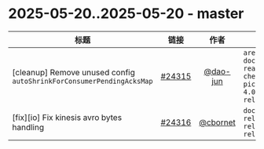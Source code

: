 # 2025-05-20..2025-05-20 - master
| 标题 | 链接 | 作者 | 标签 |
| - | :--: | :--: | - |
| [cleanup] Remove unused config `autoShrinkForConsumerPendingAcksMap` | [#24315](https://github.com/apache/pulsar/pull/24315) | [@dao-jun](https://github.com/dao-jun) | `area/config` `doc-not-needed` `ready-to-test` `cherry-picked/branch-4.0` `release/4.0.5`  | 
| [fix][io] Fix kinesis avro bytes handling | [#24316](https://github.com/apache/pulsar/pull/24316) | [@cbornet](https://github.com/cbornet) | `doc-not-needed` `release/4.0.5` `release/3.0.13` `release/3.3.8`  | 
